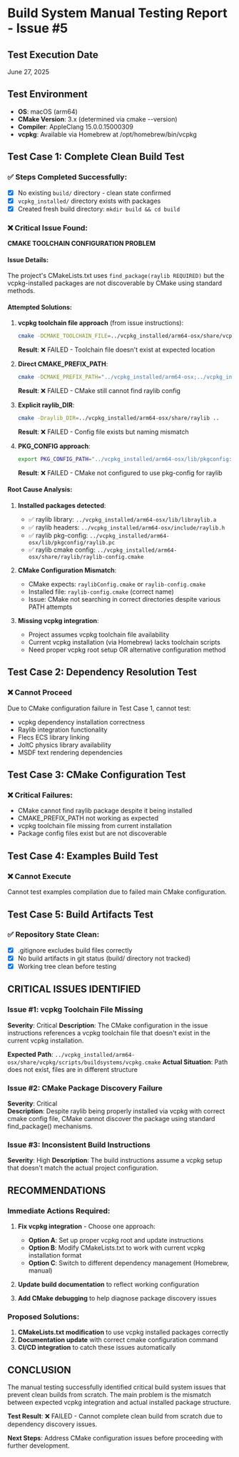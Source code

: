 # Build System Manual Testing Report - Issue #5

## Test Execution Date
June 27, 2025

## Test Environment
- **OS**: macOS (arm64)
- **CMake Version**: 3.x (determined via cmake --version)
- **Compiler**: AppleClang 15.0.0.15000309
- **vcpkg**: Available via Homebrew at /opt/homebrew/bin/vcpkg

## Test Case 1: Complete Clean Build Test

### ✅ Steps Completed Successfully:
- [x] No existing `build/` directory - clean state confirmed
- [x] `vcpkg_installed/` directory exists with packages
- [x] Created fresh build directory: `mkdir build && cd build`

### ❌ Critical Issue Found:
**CMAKE TOOLCHAIN CONFIGURATION PROBLEM**

#### Issue Details:
The project's CMakeLists.txt uses `find_package(raylib REQUIRED)` but the vcpkg-installed packages are not discoverable by CMake using standard methods.

#### Attempted Solutions:
1. **vcpkg toolchain file approach** (from issue instructions):
   ```bash
   cmake -DCMAKE_TOOLCHAIN_FILE=../vcpkg_installed/arm64-osx/share/vcpkg/scripts/buildsystems/vcpkg.cmake ..
   ```
   **Result**: ❌ FAILED - Toolchain file doesn't exist at expected location

2. **Direct CMAKE_PREFIX_PATH**:
   ```bash
   cmake -DCMAKE_PREFIX_PATH="../vcpkg_installed/arm64-osx;../vcpkg_installed/arm64-osx/share" ..
   ```
   **Result**: ❌ FAILED - CMake still cannot find raylib config

3. **Explicit raylib_DIR**:
   ```bash
   cmake -Draylib_DIR=../vcpkg_installed/arm64-osx/share/raylib ..
   ```
   **Result**: ❌ FAILED - Config file exists but naming mismatch

4. **PKG_CONFIG approach**:
   ```bash
   export PKG_CONFIG_PATH="../vcpkg_installed/arm64-osx/lib/pkgconfig:$PKG_CONFIG_PATH" && cmake ..
   ```
   **Result**: ❌ FAILED - CMake not configured to use pkg-config for raylib

#### Root Cause Analysis:
1. **Installed packages detected**:
   - ✅ raylib library: `../vcpkg_installed/arm64-osx/lib/libraylib.a`
   - ✅ raylib headers: `../vcpkg_installed/arm64-osx/include/raylib.h`
   - ✅ raylib pkg-config: `../vcpkg_installed/arm64-osx/lib/pkgconfig/raylib.pc`
   - ✅ raylib cmake config: `../vcpkg_installed/arm64-osx/share/raylib/raylib-config.cmake`

2. **CMake Configuration Mismatch**:
   - CMake expects: `raylibConfig.cmake` or `raylib-config.cmake`
   - Installed file: `raylib-config.cmake` (correct name)
   - Issue: CMake not searching in correct directories despite various PATH attempts

3. **Missing vcpkg integration**:
   - Project assumes vcpkg toolchain file availability
   - Current vcpkg installation (via Homebrew) lacks toolchain scripts
   - Need proper vcpkg root setup OR alternative configuration method

## Test Case 2: Dependency Resolution Test

### ❌ Cannot Proceed
Due to CMake configuration failure in Test Case 1, cannot test:
- vcpkg dependency installation correctness
- Raylib integration functionality
- Flecs ECS library linking
- JoltC physics library availability
- MSDF text rendering dependencies

## Test Case 3: CMake Configuration Test

### ❌ Critical Failures:
- CMake cannot find raylib package despite it being installed
- CMAKE_PREFIX_PATH not working as expected
- vcpkg toolchain file missing from current installation
- Package config files exist but are not discoverable

## Test Case 4: Examples Build Test

### ❌ Cannot Execute
Cannot test examples compilation due to failed main CMake configuration.

## Test Case 5: Build Artifacts Test

### ✅ Repository State Clean:
- [x] .gitignore excludes build files correctly
- [x] No build artifacts in git status (build/ directory not tracked)
- [x] Working tree clean before testing

## CRITICAL ISSUES IDENTIFIED

### Issue #1: vcpkg Toolchain File Missing
**Severity**: Critical
**Description**: The CMake configuration in the issue instructions references a vcpkg toolchain file that doesn't exist in the current vcpkg installation.

**Expected Path**: `../vcpkg_installed/arm64-osx/share/vcpkg/scripts/buildsystems/vcpkg.cmake`
**Actual Situation**: Path does not exist, files are in different structure

### Issue #2: CMake Package Discovery Failure
**Severity**: Critical  
**Description**: Despite raylib being properly installed via vcpkg with correct cmake config file, CMake cannot discover the package using standard find_package() mechanisms.

### Issue #3: Inconsistent Build Instructions
**Severity**: High
**Description**: The build instructions assume a vcpkg setup that doesn't match the actual project configuration.

## RECOMMENDATIONS

### Immediate Actions Required:
1. **Fix vcpkg integration** - Choose one approach:
   - **Option A**: Set up proper vcpkg root and update instructions
   - **Option B**: Modify CMakeLists.txt to work with current vcpkg installation format
   - **Option C**: Switch to different dependency management (Homebrew, manual)

2. **Update build documentation** to reflect working configuration

3. **Add CMake debugging** to help diagnose package discovery issues

### Proposed Solutions:
1. **CMakeLists.txt modification** to use vcpkg installed packages correctly
2. **Documentation update** with correct cmake configuration command
3. **CI/CD integration** to catch these issues automatically

## CONCLUSION

The manual testing successfully identified critical build system issues that prevent clean builds from scratch. The main problem is the mismatch between expected vcpkg integration and actual installed package structure.

**Test Result**: ❌ FAILED - Cannot complete clean build from scratch due to dependency discovery issues.

**Next Steps**: Address CMake configuration issues before proceeding with further development.

